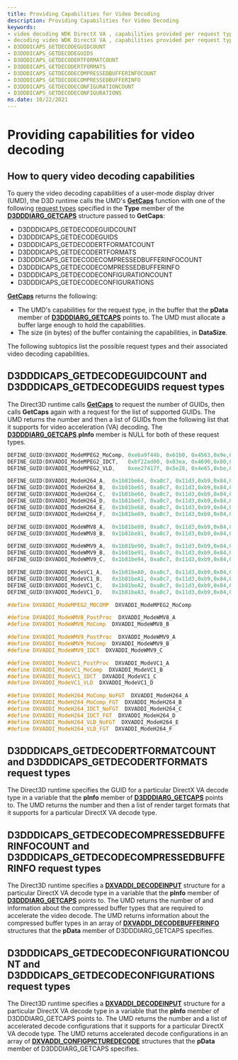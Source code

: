 ```yaml
---
title: Providing Capabilities for Video Decoding
description: Providing Capabilities for Video Decoding
keywords:
- video decoding WDK DirectX VA , capabilities provided per request type
- decoding video WDK DirectX VA , capabilities provided per request type
- D3DDDICAPS_GETDECODEGUIDCOUNT
- D3DDDICAPS_GETDECODEGUIDS
- D3DDDICAPS_GETDECODERTFORMATCOUNT
- D3DDDICAPS_GETDECODERTFORMATS
- D3DDDICAPS_GETDECODECOMPRESSEDBUFFERINFOCOUNT
- D3DDDICAPS_GETDECODECOMPRESSEDBUFFERINFO
- D3DDDICAPS_GETDECODECONFIGURATIONCOUNT
- D3DDDICAPS_GETDECODECONFIGURATIONS
ms.date: 10/22/2021
---
```


# Providing capabilities for video decoding

## How to query video decoding capabilities

To query the video decoding capabilities of a user-mode display driver (UMD), the D3D runtime calls the UMD's [**GetCaps**](/windows-hardware/drivers/ddi/d3dumddi/nc-d3dumddi-pfnd3dddi_getcaps) function with one of the following [request types](/windows-hardware/drivers/ddi/d3dumddi/ne-d3dumddi-_d3dddicaps_type) specified in the **Type** member of the [**D3DDDIARG_GETCAPS**](/windows-hardware/drivers/ddi/d3dumddi/ns-d3dumddi-_d3dddiarg_getcaps) structure passed to **GetCaps**:

* D3DDDICAPS_GETDECODEGUIDCOUNT
* D3DDDICAPS_GETDECODEGUIDS
* D3DDDICAPS_GETDECODERTFORMATCOUNT
* D3DDDICAPS_GETDECODERTFORMATS
* D3DDDICAPS_GETDECODECOMPRESSEDBUFFERINFOCOUNT
* D3DDDICAPS_GETDECODECOMPRESSEDBUFFERINFO
* D3DDDICAPS_GETDECODECONFIGURATIONCOUNT
* D3DDDICAPS_GETDECODECONFIGURATIONS

[**GetCaps**](/windows-hardware/drivers/ddi/d3dumddi/nc-d3dumddi-pfnd3dddi_getcaps) returns the following:

* The UMD's capabilities for the request type, in the buffer that the **pData** member of [**D3DDDIARG_GETCAPS**](/windows-hardware/drivers/ddi/d3dumddi/ns-d3dumddi-_d3dddiarg_getcaps) points to. The UMD must allocate a buffer large enough to hold the capabilities.
* The size (in bytes) of the buffer containing the capabilities, in **DataSize**.

The following subtopics list the possible request types and their associated video decoding capabilities.

## D3DDDICAPS_GETDECODEGUIDCOUNT and D3DDDICAPS_GETDECODEGUIDS request types

The Direct3D runtime calls [**GetCaps**](/windows-hardware/drivers/ddi/d3dumddi/nc-d3dumddi-pfnd3dddi_getcaps) to request the number of GUIDs, then calls **GetCaps** again with a request for the list of supported GUIDs. The UMD returns the number and then a list of GUIDs from the following list that it supports for video acceleration (VA) decoding. The [**D3DDDIARG_GETCAPS**](/windows-hardware/drivers/ddi/d3dumddi/ns-d3dumddi-_d3dddiarg_getcaps).**pInfo** member is NULL for both of these request types.

```cpp
DEFINE_GUID(DXVADDI_ModeMPEG2_MoComp, 0xe6a9f44b, 0x61b0, 0x4563,0x9e,0xa4,0x63,0xd2,0xa3,0xc6,0xfe,0x66);
DEFINE_GUID(DXVADDI_ModeMPEG2_IDCT,   0xbf22ad00, 0x03ea, 0x4690,0x80,0x77,0x47,0x33,0x46,0x20,0x9b,0x7e);
DEFINE_GUID(DXVADDI_ModeMPEG2_VLD,    0xee27417f, 0x5e28, 0x4e65,0xbe,0xea,0x1d,0x26,0xb5,0x08,0xad,0xc9);

DEFINE_GUID(DXVADDI_ModeH264_A,  0x1b81be64, 0xa0c7, 0x11d3,0xb9,0x84,0x00,0xc0,0x4f,0x2e,0x73,0xc5);
DEFINE_GUID(DXVADDI_ModeH264_B,  0x1b81be65, 0xa0c7, 0x11d3,0xb9,0x84,0x00,0xc0,0x4f,0x2e,0x73,0xc5);
DEFINE_GUID(DXVADDI_ModeH264_C,  0x1b81be66, 0xa0c7, 0x11d3,0xb9,0x84,0x00,0xc0,0x4f,0x2e,0x73,0xc5);
DEFINE_GUID(DXVADDI_ModeH264_D,  0x1b81be67, 0xa0c7, 0x11d3,0xb9,0x84,0x00,0xc0,0x4f,0x2e,0x73,0xc5);
DEFINE_GUID(DXVADDI_ModeH264_E,  0x1b81be68, 0xa0c7, 0x11d3,0xb9,0x84,0x00,0xc0,0x4f,0x2e,0x73,0xc5);
DEFINE_GUID(DXVADDI_ModeH264_F,  0x1b81be69, 0xa0c7, 0x11d3,0xb9,0x84,0x00,0xc0,0x4f,0x2e,0x73,0xc5);

DEFINE_GUID(DXVADDI_ModeWMV8_A,  0x1b81be80, 0xa0c7, 0x11d3,0xb9,0x84,0x00,0xc0,0x4f,0x2e,0x73,0xc5);
DEFINE_GUID(DXVADDI_ModeWMV8_B,  0x1b81be81, 0xa0c7, 0x11d3,0xb9,0x84,0x00,0xc0,0x4f,0x2e,0x73,0xc5);

DEFINE_GUID(DXVADDI_ModeWMV9_A,  0x1b81be90, 0xa0c7, 0x11d3,0xb9,0x84,0x00,0xc0,0x4f,0x2e,0x73,0xc5);
DEFINE_GUID(DXVADDI_ModeWMV9_B,  0x1b81be91, 0xa0c7, 0x11d3,0xb9,0x84,0x00,0xc0,0x4f,0x2e,0x73,0xc5);
DEFINE_GUID(DXVADDI_ModeWMV9_C,  0x1b81be94, 0xa0c7, 0x11d3,0xb9,0x84,0x00,0xc0,0x4f,0x2e,0x73,0xc5);

DEFINE_GUID(DXVADDI_ModeVC1_A,   0x1b81beA0, 0xa0c7, 0x11d3,0xb9,0x84,0x00,0xc0,0x4f,0x2e,0x73,0xc5);
DEFINE_GUID(DXVADDI_ModeVC1_B,   0x1b81beA1, 0xa0c7, 0x11d3,0xb9,0x84,0x00,0xc0,0x4f,0x2e,0x73,0xc5);
DEFINE_GUID(DXVADDI_ModeVC1_C,   0x1b81beA2, 0xa0c7, 0x11d3,0xb9,0x84,0x00,0xc0,0x4f,0x2e,0x73,0xc5);
DEFINE_GUID(DXVADDI_ModeVC1_D,   0x1b81beA3, 0xa0c7, 0x11d3,0xb9,0x84,0x00,0xc0,0x4f,0x2e,0x73,0xc5);

#define DXVADDI_ModeMPEG2_MOCOMP  DXVADDI_ModeMPEG2_MoComp

#define DXVADDI_ModeWMV8_PostProc  DXVADDI_ModeWMV8_A
#define DXVADDI_ModeWMV8_MoComp  DXVADDI_ModeWMV8_B

#define DXVADDI_ModeWMV9_PostProc  DXVADDI_ModeWMV9_A
#define DXVADDI_ModeWMV9_MoComp  DXVADDI_ModeWMV9_B
#define DXVADDI_ModeWMV9_IDCT  DXVADDI_ModeWMV9_C

#define DXVADDI_ModeVC1_PostProc  DXVADDI_ModeVC1_A
#define DXVADDI_ModeVC1_MoComp  DXVADDI_ModeVC1_B
#define DXVADDI_ModeVC1_IDCT  DXVADDI_ModeVC1_C
#define DXVADDI_ModeVC1_VLD  DXVADDI_ModeVC1_D

#define DXVADDI_ModeH264_MoComp_NoFGT  DXVADDI_ModeH264_A
#define DXVADDI_ModeH264_MoComp_FGT  DXVADDI_ModeH264_B
#define DXVADDI_ModeH264_IDCT_NoFGT  DXVADDI_ModeH264_C
#define DXVADDI_ModeH264_IDCT_FGT  DXVADDI_ModeH264_D
#define DXVADDI_ModeH264_VLD_NoFGT  DXVADDI_ModeH264_E
#define DXVADDI_ModeH264_VLD_FGT  DXVADDI_ModeH264_F
```

## D3DDDICAPS_GETDECODERTFORMATCOUNT and D3DDDICAPS_GETDECODERTFORMATS request types

The Direct3D runtime specifies the GUID for a particular DirectX VA decode type in a variable that the **pInfo** member of [**D3DDDIARG_GETCAPS**](/windows-hardware/drivers/ddi/d3dumddi/ns-d3dumddi-_d3dddiarg_getcaps) points to. The UMD returns the number and then a list of render target formats that it supports for a particular DirectX VA decode type.

## D3DDDICAPS_GETDECODECOMPRESSEDBUFFERINFOCOUNT and D3DDDICAPS_GETDECODECOMPRESSEDBUFFERINFO request types

The Direct3D runtime specifies a [**DXVADDI_DECODEINPUT**](/windows-hardware/drivers/ddi/d3dumddi/ns-d3dumddi-_dxvaddi_decodeinput) structure for a particular DirectX VA decode type in a variable that the **pInfo** member of [**D3DDDIARG_GETCAPS**](/windows-hardware/drivers/ddi/d3dumddi/ns-d3dumddi-_d3dddiarg_getcaps) points to. The UMD returns the number of and information about the compressed buffer types that are required to accelerate the video decode. The UMD returns information about the compressed buffer types in an array of [**DXVADDI_DECODEBUFFERINFO**](/windows-hardware/drivers/ddi/d3dumddi/ns-d3dumddi-_dxvaddi_decodebufferinfo) structures that the **pData** member of D3DDDIARG_GETCAPS specifies.

## D3DDDICAPS_GETDECODECONFIGURATIONCOUNT and D3DDDICAPS_GETDECODECONFIGURATIONS request types

The Direct3D runtime specifies a [**DXVADDI_DECODEINPUT**](/windows-hardware/drivers/ddi/d3dumddi/ns-d3dumddi-_dxvaddi_decodeinput) structure for a particular DirectX VA decode type in a variable that the **pInfo** member of D3DDDIARG_GETCAPS points to. The UMD returns the number and a list of accelerated decode configurations that it supports for a particular DirectX VA decode type. The UMD returns accelerated decode configurations in an array of [**DXVADDI_CONFIGPICTUREDECODE**](/windows-hardware/drivers/ddi/d3dumddi/ns-d3dumddi-_dxvaddi_configpicturedecode) structures that the **pData** member of D3DDDIARG_GETCAPS specifies.
